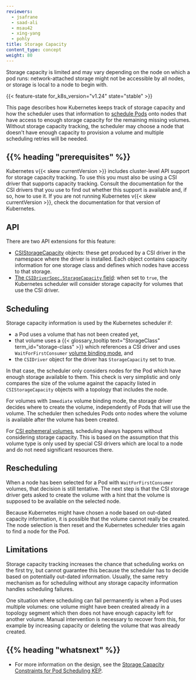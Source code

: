 ```yaml
---
reviewers:
  - jsafrane
  - saad-ali
  - msau42
  - xing-yang
  - pohly
title: Storage Capacity
content_type: concept
weight: 80
---
```


<!-- overview -->

Storage capacity is limited and may vary depending on the node on
which a pod runs: network-attached storage might not be accessible by
all nodes, or storage is local to a node to begin with.

{{< feature-state for_k8s_version="v1.24" state="stable" >}}

This page describes how Kubernetes keeps track of storage capacity and
how the scheduler uses that information to [schedule Pods](/docs/concepts/scheduling-eviction/) onto nodes
that have access to enough storage capacity for the remaining missing
volumes. Without storage capacity tracking, the scheduler may choose a
node that doesn't have enough capacity to provision a volume and
multiple scheduling retries will be needed.

## {{% heading "prerequisites" %}}

Kubernetes v{{< skew currentVersion >}} includes cluster-level API support for
storage capacity tracking. To use this you must also be using a CSI driver that
supports capacity tracking. Consult the documentation for the CSI drivers that
you use to find out whether this support is available and, if so, how to use
it. If you are not running Kubernetes v{{< skew currentVersion >}}, check the
documentation for that version of Kubernetes.

<!-- body -->

## API

There are two API extensions for this feature:

- [CSIStorageCapacity](/docs/reference/kubernetes-api/config-and-storage-resources/csi-storage-capacity-v1/) objects:
  these get produced by a CSI driver in the namespace
  where the driver is installed. Each object contains capacity
  information for one storage class and defines which nodes have
  access to that storage.
- [The `CSIDriverSpec.StorageCapacity` field](/docs/reference/kubernetes-api/config-and-storage-resources/csi-driver-v1/#CSIDriverSpec):
  when set to `true`, the Kubernetes scheduler will consider storage
  capacity for volumes that use the CSI driver.

## Scheduling

Storage capacity information is used by the Kubernetes scheduler if:

- a Pod uses a volume that has not been created yet,
- that volume uses a {{< glossary_tooltip text="StorageClass" term_id="storage-class" >}} which references a CSI driver and
  uses `WaitForFirstConsumer` [volume binding
  mode](/docs/concepts/storage/storage-classes/#volume-binding-mode),
  and
- the `CSIDriver` object for the driver has `StorageCapacity` set to
  true.

In that case, the scheduler only considers nodes for the Pod which
have enough storage available to them. This check is very
simplistic and only compares the size of the volume against the
capacity listed in `CSIStorageCapacity` objects with a topology that
includes the node.

For volumes with `Immediate` volume binding mode, the storage driver
decides where to create the volume, independently of Pods that will
use the volume. The scheduler then schedules Pods onto nodes where the
volume is available after the volume has been created.

For [CSI ephemeral volumes](/docs/concepts/storage/ephemeral-volumes/#csi-ephemeral-volumes),
scheduling always happens without considering storage capacity. This
is based on the assumption that this volume type is only used by
special CSI drivers which are local to a node and do not need
significant resources there.

## Rescheduling

When a node has been selected for a Pod with `WaitForFirstConsumer`
volumes, that decision is still tentative. The next step is that the
CSI storage driver gets asked to create the volume with a hint that the
volume is supposed to be available on the selected node.

Because Kubernetes might have chosen a node based on out-dated
capacity information, it is possible that the volume cannot really be
created. The node selection is then reset and the Kubernetes scheduler
tries again to find a node for the Pod.

## Limitations

Storage capacity tracking increases the chance that scheduling works
on the first try, but cannot guarantee this because the scheduler has
to decide based on potentially out-dated information. Usually, the
same retry mechanism as for scheduling without any storage capacity
information handles scheduling failures.

One situation where scheduling can fail permanently is when a Pod uses
multiple volumes: one volume might have been created already in a
topology segment which then does not have enough capacity left for
another volume. Manual intervention is necessary to recover from this,
for example by increasing capacity or deleting the volume that was
already created.

## {{% heading "whatsnext" %}}

- For more information on the design, see the
  [Storage Capacity Constraints for Pod Scheduling KEP](https://github.com/kubernetes/enhancements/blob/master/keps/sig-storage/1472-storage-capacity-tracking/README.md).
